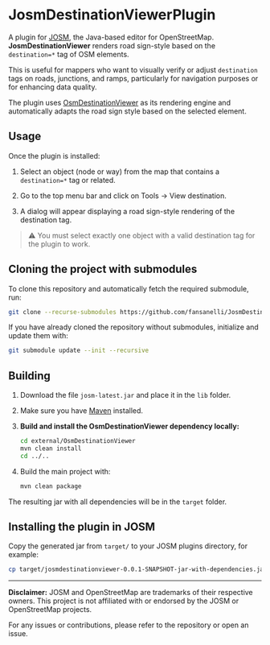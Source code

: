 # JosmDestinationViewerPlugin

A plugin for [JOSM](https://josm.openstreetmap.de/), the Java-based editor for OpenStreetMap.  
**JosmDestinationViewer** renders road sign-style based on the `destination=*` tag of OSM elements.

This is useful for mappers who want to visually verify or adjust `destination` tags on roads, junctions, and ramps, particularly for navigation purposes or for enhancing data quality.

The plugin uses [OsmDestinationViewer](https://github.com/fansanelli/OsmDestinationViewer) as its rendering engine and automatically adapts the road sign style based on the selected element.

## Usage

Once the plugin is installed:

1. Select an object (node or way) from the map that contains a `destination=*` tag or related.

2. Go to the top menu bar and click on Tools → View destination.

3. A dialog will appear displaying a road sign-style rendering of the destination tag.

> ⚠️ You must select exactly one object with a valid destination tag for the plugin to work.

## Cloning the project with submodules

To clone this repository and automatically fetch the required submodule, run:

```sh
git clone --recurse-submodules https://github.com/fansanelli/JosmDestinationViewerPlugin.git
```

If you have already cloned the repository without submodules, initialize and update them with:

```sh
git submodule update --init --recursive
```

## Building

1. Download the file `josm-latest.jar` and place it in the `lib` folder.
2. Make sure you have [Maven](https://maven.apache.org/) installed.
3. **Build and install the OsmDestinationViewer dependency locally:**

   ```sh
   cd external/OsmDestinationViewer
   mvn clean install
   cd ../..
   ```

4. Build the main project with:

   ```sh
   mvn clean package
   ```

The resulting jar with all dependencies will be in the `target` folder.

## Installing the plugin in JOSM

Copy the generated jar from `target/` to your JOSM plugins directory, for example:

```sh
cp target/josmdestinationviewer-0.0.1-SNAPSHOT-jar-with-dependencies.jar ~/.local/share/JOSM/plugins/
```

---

**Disclaimer:** JOSM and OpenStreetMap are trademarks of their respective owners. This project is not affiliated with or endorsed by the JOSM or OpenStreetMap projects.

For any issues or contributions, please refer to the repository or open an issue.


